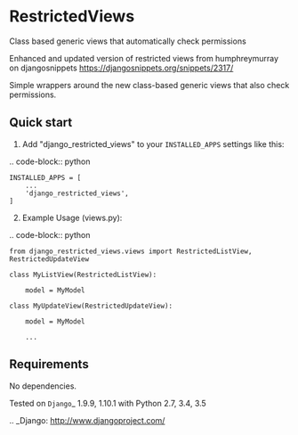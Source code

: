 # RestrictedViews

Class based generic views that automatically check permissions

Enhanced and updated version of restricted views from humphreymurray on djangosnippets
https://djangosnippets.org/snippets/2317/

Simple wrappers around the new class-based generic views that also check permissions.

Quick start
-----------

1. Add "django_restricted_views" to your ``INSTALLED_APPS`` settings like this:

.. code-block:: python

    INSTALLED_APPS = [
        ...
        'django_restricted_views',
    ]

2. Example Usage (views.py):

.. code-block:: python

    from django_restricted_views.views import RestrictedListView, RestrictedUpdateView

    class MyListView(RestrictedListView):

        model = MyModel

    class MyUpdateView(RestrictedUpdateView):

        model = MyModel

        ...

Requirements
------------

No dependencies.

Tested on `Django`_ 1.9.9, 1.10.1 with Python 2.7, 3.4, 3.5

.. _Django: http://www.djangoproject.com/

